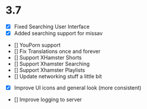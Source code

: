 # 3.7
- [x] Fixed Searching User Interface
- [x] Added searching support for missav
- [] YouPorn support
- [] Fix Translations once and forever
- [] Support XHamster Shorts
- [] Support Xhamster Searching
- [] Support Xhamster Playlists
- [] Update networking stuff a little bit
- [x] Improve UI icons and general look (more consistent)
- [] Improve logging to server


